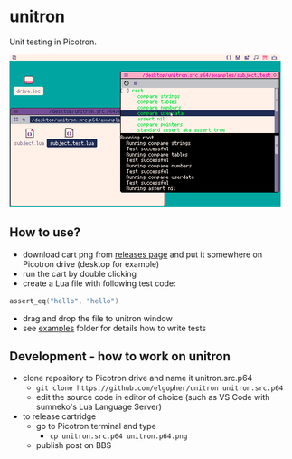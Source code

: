 # unitron 

Unit testing in Picotron.

![Screenshot](label.png "unitron")

## How to use?

* download cart png from [releases page](https://github.com/elgopher/unitron/releases) and put it somewhere on Picotron drive (desktop for example)
* run the cart by double clicking 
* create a Lua file with following test code:

```lua
assert_eq("hello", "hello")
```

* drag and drop the file to unitron window
* see [examples](examples) folder for details how to write tests

## Development - how to work on unitron

* clone repository to Picotron drive and name it unitron.src.p64
    * `git clone https://github.com/elgopher/unitron unitron.src.p64`
    * edit the source code in editor of choice (such as VS Code with sumneko's Lua Language Server)
* to release cartridge
    * go to Picotron terminal and type
        * `cp unitron.src.p64 unitron.p64.png`
    * publish post on BBS